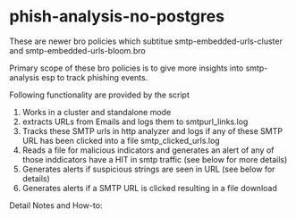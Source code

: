 # phish-analysis-no-postgres

These are newer bro policies which subtitue smtp-embedded-urls-cluster and smtp-embedded-urls-bloom.bro 

Primary scope of these bro policies is to give more insights into smtp-analysis esp to track phishing events. 

Following functionality are provided by the script 

1) Works in a cluster and standalone mode 
2) extracts URLs from Emails and logs them to smtpurl_links.log 
3) Tracks these SMTP urls in http analyzer and logs if any of these SMTP URL has been clicked into a file smtp_clicked_urls.log 
4) Reads a file for malicious indicators and generates an alert of any of those inddicators have a HIT in smtp traffic (see below for more details)
5) Generates alerts if suspicious strings are seen in URL (see below for details)
6) Generates  alerts if a SMTP URL is clicked resulting in a file download 


Detail Notes and How-to:



